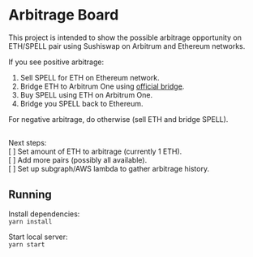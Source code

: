 # Arbitrage Board

This project is intended to show the possible arbitrage opportunity on ETH/SPELL pair
using Sushiswap on Arbitrum and Ethereum networks. 

If you see positive arbitrage:
1. Sell SPELL for ETH on Ethereum network.
2. Bridge ETH to Arbitrum One using [official bridge](https://bridge.arbitrum.io/).
3. Buy SPELL using ETH on Arbitrum One.
4. Bridge you SPELL back to Ethereum.

For negative arbitrage, do otherwise (sell ETH and bridge SPELL).

##
Next steps:  
[ ] Set amount of ETH to arbitrage (currently 1 ETH).  
[ ] Add more pairs (possibly all available).  
[ ] Set up subgraph/AWS lambda to gather arbitrage history.  

## Running 
Install dependencies:  
`yarn install`

Start local server:  
`yarn start`
